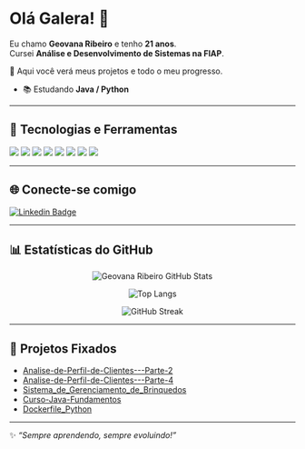# Olá Galera! 👋

Eu chamo **Geovana Ribeiro** e tenho **21 anos**.  
Cursei **Análise e Desenvolvimento de Sistemas na FIAP**.  

🔗 Aqui você verá meus projetos e todo o meu progresso.  

- 📚 Estudando **Java / Python**

---

## 🚀 Tecnologias e Ferramentas

<p align="left">
  <img src="https://img.shields.io/badge/Java-%23ED8B00?style=for-the-badge&logo=openjdk&logoColor=white"/>
  <img src="https://img.shields.io/badge/Python-3776AB?style=for-the-badge&logo=python&logoColor=white"/>
  <img src="https://img.shields.io/badge/Pandas-150458?style=for-the-badge&logo=pandas&logoColor=white"/>
  <img src="https://img.shields.io/badge/NumPy-013243?style=for-the-badge&logo=numpy&logoColor=white"/>
  <img src="https://img.shields.io/badge/Flask-000000?style=for-the-badge&logo=flask&logoColor=white"/>
  <img src="https://img.shields.io/badge/VSCode-0078d7?style=for-the-badge&logo=visual-studio-code&logoColor=white"/>
  <img src="https://img.shields.io/badge/Spring-6DB33F?style=for-the-badge&logo=spring&logoColor=white"/>
  <img src="https://img.shields.io/badge/MySQL-4479A1?style=for-the-badge&logo=mysql&logoColor=white"/>
</p>

---

## 🌐 Conecte-se comigo
[![Linkedin Badge](https://img.shields.io/badge/-Geovana%20Ribeiro-blue?style=for-the-badge&logo=Linkedin&logoColor=white&link=https://www.linkedin.com/)](https://www.linkedin.com/)

---

## 📊 Estatísticas do GitHub

<div align="center">

![Geovana Ribeiro GitHub Stats](https://github-readme-stats.vercel.app/api?username=GEOVANAAPROGRAMMER&show_icons=true&theme=tokyonight)

![Top Langs](https://github-readme-stats.vercel.app/api/top-langs/?username=GEOVANAAPROGRAMMER&layout=compact&theme=tokyonight)

![GitHub Streak](https://streak-stats.demolab.com?user=GEOVANAAPROGRAMMER&theme=tokyonight&hide_border=false)

</div>

---

## 📌 Projetos Fixados

- [Analise-de-Perfil-de-Clientes---Parte-2](https://github.com/GEOVANAAPROGRAMMER/Analise-de-Perfil-de-Clientes---Parte-2)
- [Analise-de-Perfil-de-Clientes---Parte-4](https://github.com/GEOVANAAPROGRAMMER/Analise-de-Perfil-de-Clientes---Parte-4)
- [Sistema_de_Gerenciamento_de_Brinquedos](https://github.com/GEOVANAAPROGRAMMER/Sistema_de_Gerenciamento_de_Brinquedos)
- [Curso-Java-Fundamentos](https://github.com/GEOVANAAPROGRAMMER/Curso-Java-Fundamentos)
- [Dockerfile_Python](https://github.com/GEOVANAAPROGRAMMER/Dockerfile_Python)

---

✨ _“Sempre aprendendo, sempre evoluindo!”_
